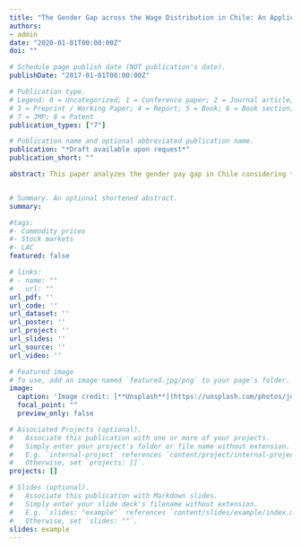 ```yaml
---
title: "The Gender Gap across the Wage Distribution in Chile: An Application of Copula-Based Methods"
authors:
- admin
date: "2020-01-01T00:00:00Z"
doi: ""

# Schedule page publish date (NOT publication's date).
publishDate: "2017-01-01T00:00:00Z"

# Publication type.
# Legend: 0 = Uncategorized; 1 = Conference paper; 2 = Journal article;
# 3 = Preprint / Working Paper; 4 = Report; 5 = Book; 6 = Book section;
# 7 = JMP; 8 = Patent
publication_types: ["7"]

# Publication name and optional abbreviated publication name.
publication: "*Draft available upon request*"
publication_short: ""

abstract: This paper analyzes the gender pay gap in Chile considering two main issues: heterogeneity across the wage distribution and selection into the labor force. I apply a quantile regression technique and correct for sample selection using a copula-based methodology. My results highlight how important it is for gender gaps to account for heterogeneous effects and selective participation: if men and women's rate of employment were equal, the gap would be approximately 30 percentage points larger at all quantiles. I also find that the gender wage gap oscillates between 25 and 35 log points at the bottom half of the hourly wage distribution but increases to approximately 50 log points in the upper quantiles evidencing a *glass ceiling* effect. Finally, I decompose the gender pay gap into *structural* and *composition* effects, finding that the gap is explained mainly by differences in rewards to observable labor market characteristics and not by differences in the distribution of those characteristics.


# Summary. An optional shortened abstract.
summary: 

#tags:
#- Commodity prices
#- Stock markets
#- LAC
featured: false

# links:
# - name: ""
#   url: ""
url_pdf: ''
url_code: ''
url_dataset: ''
url_poster: ''
url_project: ''
url_slides: ''
url_source: ''
url_video: ''

# Featured image
# To use, add an image named `featured.jpg/png` to your page's folder. 
image:
  caption: 'Image credit: [**Unsplash**](https://unsplash.com/photos/jdD8gXaTZsc)'
  focal_point: ""
  preview_only: false

# Associated Projects (optional).
#   Associate this publication with one or more of your projects.
#   Simply enter your project's folder or file name without extension.
#   E.g. `internal-project` references `content/project/internal-project/index.md`.
#   Otherwise, set `projects: []`.
projects: []

# Slides (optional).
#   Associate this publication with Markdown slides.
#   Simply enter your slide deck's filename without extension.
#   E.g. `slides: "example"` references `content/slides/example/index.md`.
#   Otherwise, set `slides: ""`.
slides: example
---
```

